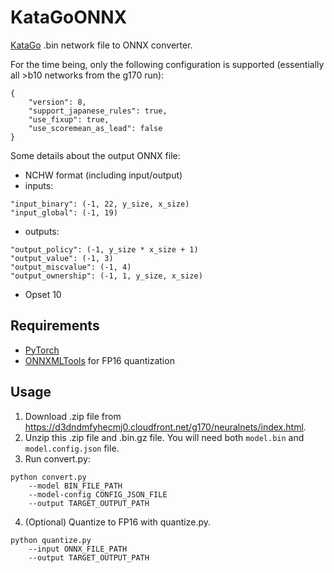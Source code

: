 # KataGoONNX
[KataGo](https://github.com/lightvector/KataGo) .bin network file to ONNX converter.

For the time being, only the following configuration is supported (essentially all >b10 networks from the g170 run):
```
{
    "version": 8,
    "support_japanese_rules": true,
    "use_fixup": true,
    "use_scoremean_as_lead": false
}
```
Some details about the output ONNX file:
* NCHW format (including input/output)
* inputs:
```
"input_binary": (-1, 22, y_size, x_size)
"input_global": (-1, 19)
```
* outputs:
```
"output_policy": (-1, y_size * x_size + 1)
"output_value": (-1, 3)
"output_miscvalue": (-1, 4)
"output_ownership": (-1, 1, y_size, x_size)
```
* Opset 10
## Requirements
* [PyTorch](https://pytorch.org/)
* [ONNXMLTools](https://github.com/onnx/onnxmltools) for FP16 quantization
## Usage
1. Download .zip file from https://d3dndmfyhecmj0.cloudfront.net/g170/neuralnets/index.html.
2. Unzip this .zip file and .bin.gz file. You will need both `model.bin` and `model.config.json` file.
3. Run convert.py:
```
python convert.py
    --model BIN_FILE_PATH
    --model-config CONFIG_JSON_FILE
    --output TARGET_OUTPUT_PATH
```
4. (Optional) Quantize to FP16 with quantize.py.
```
python quantize.py
    --input ONNX_FILE_PATH
    --output TARGET_OUTPUT_PATH
```
